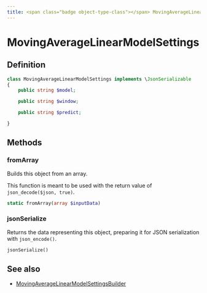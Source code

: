 ```yaml
---
title: <span class="badge object-type-class"></span> MovingAverageLinearModelSettings
---
```

# <span class="badge object-type-class"></span> MovingAverageLinearModelSettings

## Definition

```php
class MovingAverageLinearModelSettings implements \JsonSerializable
{
    public string $model;

    public string $window;

    public string $predict;

}
```
## Methods

### <span class="badge object-method"></span> fromArray

Builds this object from an array.

This function is meant to be used with the return value of `json_decode($json, true)`.

```php
static fromArray(array $inputData)
```

### <span class="badge object-method"></span> jsonSerialize

Returns the data representing this object, preparing it for JSON serialization with `json_encode()`.

```php
jsonSerialize()
```

## See also

 * <span class="badge builder"></span> [MovingAverageLinearModelSettingsBuilder](./builder-MovingAverageLinearModelSettingsBuilder.md)
